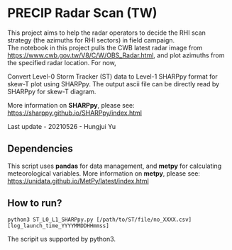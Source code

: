 # PRECIP Radar Scan (TW)

This project aims to help the radar operators to decide the RHI scan strategy (the azimuths for RHI sectors) in field campaign.\
The notebook in this project pulls the CWB latest radar image from https://www.cwb.gov.tw/V8/C/W/OBS_Radar.html, and plot azimuths from the specified radar location. For now, 

Convert Level-0 Storm Tracker (ST) data to Level-1 SHARPpy format for skew-T plot using SHARPpy.
The output ascii file can be directly read by SHARPpy for skew-T diagram.

More information on **SHARPpy**, please see: https://sharppy.github.io/SHARPpy/index.html

Last update - 20210526 - Hungjui Yu

## Dependencies

This script uses **pandas** for data management, and **metpy** for calculating meteorological variables.
More information on **metpy**, please see: https://unidata.github.io/MetPy/latest/index.html

## How to run?

```
python3 ST_L0_L1_SHARPpy.py [/path/to/ST/file/no_XXXX.csv] [log_launch_time_YYYYMMDDHHmmss]
```

The scripit us supported by python3.
